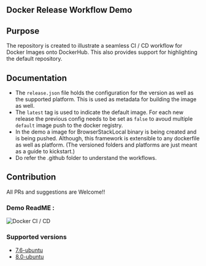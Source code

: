 ## Docker Release Workflow Demo

## Purpose 
The repository is created to illustrate a seamless CI / CD workflow for Docker Images onto DockerHub. This also provides support for highlighting the default repository. 

## Documentation
- The `release.json` file holds the configuration for the version as well as the supported platform. This is used as metadata for building the image as well.
- The `latest` tag is used to indicate the default image. For each new release the previous config needs to be set as `false` to avoud multiple `default` image push to the docker registry.
- In the demo a image for BrowserStackLocal binary is being created and is being pushed. Although, this framework is extensible to any dockerfile as well as platform. (The versioned folders and platforms are just meant as a guide to kickstart.)
- Do refer the .github folder to understand the workflows. 


## Contribution
All PRs and suggestions are Welcome!!


### Demo ReadME : 
![Docker CI / CD](https://github.com/Raj-7799/docker_test/workflows/Docker%20CI%20/%20CD/badge.svg)

### Supported versions

- [7.6-ubuntu](https://github.com/Raj-7799/docker_test/tree/master/7.6/ubuntu)
- [8.0-ubuntu](https://github.com/Raj-7799/docker_test/tree/master/8.0/ubuntu)
